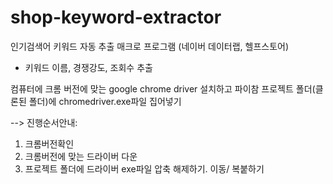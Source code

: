 # shop-keyword-extractor
인기검색어 키워드 자동 추출 매크로 프로그램 (네이버 데이터랩, 헬프스토어)

- 키워드 이름, 경쟁강도, 조회수 추출 

컴퓨터에 크롬 버전에 맞는 google chrome driver 설치하고 파이참 프로젝트 폴더(클론된 폴더)에 chromedriver.exe파일 집어넣기

--> 진행순서안내:
1. 크롬버전확인
2. 크롬버전에 맞는 드라이버 다운
3. 프로젝트 폴더에 드라이버 exe파일 압축 해제하기. 이동/ 복붙하기
